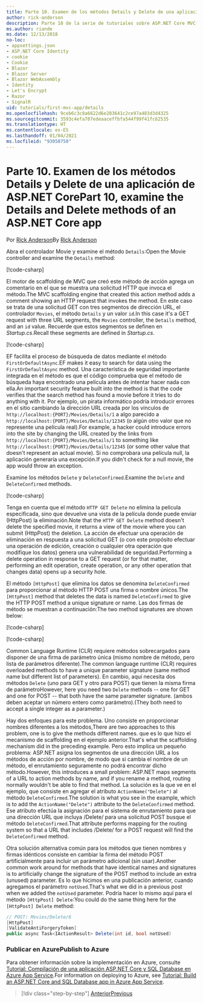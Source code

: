 ```yaml
---
title: Parte 10. Examen de los métodos Details y Delete de una aplicación de ASP.NET Core
author: rick-anderson
description: Parte 10 de la serie de tutoriales sobre ASP.NET Core MVC.
ms.author: riande
ms.date: 12/13/2018
no-loc:
- appsettings.json
- ASP.NET Core Identity
- cookie
- Cookie
- Blazor
- Blazor Server
- Blazor WebAssembly
- Identity
- Let's Encrypt
- Razor
- SignalR
uid: tutorials/first-mvc-app/details
ms.openlocfilehash: 9ceb6c3c8a6622d6e203641c2ce97a483d3d4325
ms.sourcegitcommit: 3593c4efa707edeaaceffbfa544f99f41fc62535
ms.translationtype: HT
ms.contentlocale: es-ES
ms.lasthandoff: 01/04/2021
ms.locfileid: "93050750"
---
```

# <a name="part-10-examine-the-details-and-delete-methods-of-an-aspnet-core-app"></a><span data-ttu-id="9f04c-103">Parte 10. Examen de los métodos Details y Delete de una aplicación de ASP.NET Core</span><span class="sxs-lookup"><span data-stu-id="9f04c-103">Part 10, examine the Details and Delete methods of an ASP.NET Core app</span></span>

<span data-ttu-id="9f04c-104">Por [Rick Anderson](https://twitter.com/RickAndMSFT)</span><span class="sxs-lookup"><span data-stu-id="9f04c-104">By [Rick Anderson](https://twitter.com/RickAndMSFT)</span></span>

<span data-ttu-id="9f04c-105">Abra el controlador Movie y examine el método `Details`:</span><span class="sxs-lookup"><span data-stu-id="9f04c-105">Open the Movie controller and examine the `Details` method:</span></span>

[!code-csharp[](start-mvc/sample/MvcMovie22/Controllers/MoviesController.cs?name=snippet_details)]

<span data-ttu-id="9f04c-106">El motor de scaffolding de MVC que creó este método de acción agrega un comentario en el que se muestra una solicitud HTTP que invoca el método.</span><span class="sxs-lookup"><span data-stu-id="9f04c-106">The MVC scaffolding engine that created this action method adds a comment showing an HTTP request that invokes the method.</span></span> <span data-ttu-id="9f04c-107">En este caso se trata de una solicitud GET con tres segmentos de dirección URL, el controlador `Movies`, el método `Details` y un valor `id`.</span><span class="sxs-lookup"><span data-stu-id="9f04c-107">In this case it's a GET request with three URL segments, the `Movies` controller, the `Details` method, and an `id` value.</span></span> <span data-ttu-id="9f04c-108">Recuerde que estos segmentos se definen en *Startup.cs*.</span><span class="sxs-lookup"><span data-stu-id="9f04c-108">Recall these segments are defined in *Startup.cs*.</span></span>

[!code-csharp[](start-mvc/sample/MvcMovie3/Startup.cs?highlight=5&name=snippet_1)]

<span data-ttu-id="9f04c-109">EF facilita el proceso de búsqueda de datos mediante el método `FirstOrDefaultAsync`.</span><span class="sxs-lookup"><span data-stu-id="9f04c-109">EF makes it easy to search for data using the `FirstOrDefaultAsync` method.</span></span> <span data-ttu-id="9f04c-110">Una característica de seguridad importante integrada en el método es que el código comprueba que el método de búsqueda haya encontrado una película antes de intentar hacer nada con ella.</span><span class="sxs-lookup"><span data-stu-id="9f04c-110">An important security feature built into the method is that the code verifies that the search method has found a movie before it tries to do anything with it.</span></span> <span data-ttu-id="9f04c-111">Por ejemplo, un pirata informático podría introducir errores en el sitio cambiando la dirección URL creada por los vínculos de `http://localhost:{PORT}/Movies/Details/1` a algo parecido a `http://localhost:{PORT}/Movies/Details/12345` (o algún otro valor que no represente una película real).</span><span class="sxs-lookup"><span data-stu-id="9f04c-111">For example, a hacker could introduce errors into the site by changing the URL created by the links from `http://localhost:{PORT}/Movies/Details/1` to something like  `http://localhost:{PORT}/Movies/Details/12345` (or some other value that doesn't represent an actual movie).</span></span> <span data-ttu-id="9f04c-112">Si no comprobara una película null, la aplicación generaría una excepción.</span><span class="sxs-lookup"><span data-stu-id="9f04c-112">If you didn't check for a null movie, the app would throw an exception.</span></span>

<span data-ttu-id="9f04c-113">Examine los métodos `Delete` y `DeleteConfirmed`.</span><span class="sxs-lookup"><span data-stu-id="9f04c-113">Examine the `Delete` and `DeleteConfirmed` methods.</span></span>

[!code-csharp[](start-mvc/sample/MvcMovie22/Controllers/MoviesController.cs?name=snippet_delete)]

<span data-ttu-id="9f04c-114">Tenga en cuenta que el método `HTTP GET Delete` no elimina la película especificada, sino que devuelve una vista de la película donde puede enviar (HttpPost) la eliminación.</span><span class="sxs-lookup"><span data-stu-id="9f04c-114">Note that the `HTTP GET Delete` method doesn't delete the specified movie, it returns a view of the movie where you can submit (HttpPost) the deletion.</span></span> <span data-ttu-id="9f04c-115">La acción de efectuar una operación de eliminación en respuesta a una solicitud GET (o con este propósito efectuar una operación de edición, creación o cualquier otra operación que modifique los datos) genera una vulnerabilidad de seguridad.</span><span class="sxs-lookup"><span data-stu-id="9f04c-115">Performing a delete operation in response to a GET request (or for that matter, performing an edit operation, create operation, or any other operation that changes data) opens up a security hole.</span></span>

<span data-ttu-id="9f04c-116">El método `[HttpPost]` que elimina los datos se denomina `DeleteConfirmed` para proporcionar al método HTTP POST una firma o nombre únicos.</span><span class="sxs-lookup"><span data-stu-id="9f04c-116">The `[HttpPost]` method that deletes the data is named `DeleteConfirmed` to give the HTTP POST method a unique signature or name.</span></span> <span data-ttu-id="9f04c-117">Las dos firmas de método se muestran a continuación:</span><span class="sxs-lookup"><span data-stu-id="9f04c-117">The two method signatures are shown below:</span></span>

[!code-csharp[](start-mvc/sample/MvcMovie/Controllers/MoviesController.cs?name=snippet_delete2)]

[!code-csharp[](start-mvc/sample/MvcMovie/Controllers/MoviesController.cs?name=snippet_delete3)]

<span data-ttu-id="9f04c-118">Common Language Runtime (CLR) requiere métodos sobrecargados para disponer de una firma de parámetro única (mismo nombre de método, pero lista de parámetros diferente).</span><span class="sxs-lookup"><span data-stu-id="9f04c-118">The common language runtime (CLR) requires overloaded methods to have a unique parameter signature (same method name but different list of parameters).</span></span> <span data-ttu-id="9f04c-119">En cambio, aquí necesita dos métodos `Delete` (uno para GET y otro para POST) que tienen la misma firma de parámetro</span><span class="sxs-lookup"><span data-stu-id="9f04c-119">However, here you need two `Delete` methods -- one for GET and one for POST -- that both have the same parameter signature.</span></span> <span data-ttu-id="9f04c-120">(ambos deben aceptar un número entero como parámetro).</span><span class="sxs-lookup"><span data-stu-id="9f04c-120">(They both need to accept a single integer as a parameter.)</span></span>

<span data-ttu-id="9f04c-121">Hay dos enfoques para este problema. Uno consiste en proporcionar nombres diferentes a los métodos,</span><span class="sxs-lookup"><span data-stu-id="9f04c-121">There are two approaches to this problem, one is to give the methods different names.</span></span> <span data-ttu-id="9f04c-122">que es lo que hizo el mecanismo de scaffolding en el ejemplo anterior.</span><span class="sxs-lookup"><span data-stu-id="9f04c-122">That's what the scaffolding mechanism did in the preceding example.</span></span> <span data-ttu-id="9f04c-123">Pero esto implica un pequeño problema: ASP.NET asigna los segmentos de una dirección URL a los métodos de acción por nombre, de modo que si cambia el nombre de un método, el enrutamiento seguramente no podrá encontrar dicho método.</span><span class="sxs-lookup"><span data-stu-id="9f04c-123">However, this introduces a small problem: ASP.NET maps segments of a URL to action methods by name, and if you rename a method, routing normally wouldn't be able to find that method.</span></span> <span data-ttu-id="9f04c-124">La solución es la que ve en el ejemplo, que consiste en agregar el atributo `ActionName("Delete")` al método `DeleteConfirmed`.</span><span class="sxs-lookup"><span data-stu-id="9f04c-124">The solution is what you see in the example, which is to add the `ActionName("Delete")` attribute to the `DeleteConfirmed` method.</span></span> <span data-ttu-id="9f04c-125">Ese atributo efectúa la asignación para el sistema de enrutamiento para que una dirección URL que incluya /Delete/ para una solicitud POST busque el método `DeleteConfirmed`.</span><span class="sxs-lookup"><span data-stu-id="9f04c-125">That attribute performs mapping for the routing system so that a URL that includes /Delete/ for a POST request will find the `DeleteConfirmed` method.</span></span>

<span data-ttu-id="9f04c-126">Otra solución alternativa común para los métodos que tienen nombres y firmas idénticos consiste en cambiar la firma del método POST artificialmente para incluir un parámetro adicional (sin usar).</span><span class="sxs-lookup"><span data-stu-id="9f04c-126">Another common work around for methods that have identical names and signatures is to artificially change the signature of the POST method to include an extra (unused) parameter.</span></span> <span data-ttu-id="9f04c-127">Es lo que hicimos en una publicación anterior, cuando agregamos el parámetro `notUsed`.</span><span class="sxs-lookup"><span data-stu-id="9f04c-127">That's what we did in a previous post when we added the `notUsed` parameter.</span></span> <span data-ttu-id="9f04c-128">Podría hacer lo mismo aquí para el método `[HttpPost] Delete`:</span><span class="sxs-lookup"><span data-stu-id="9f04c-128">You could do the same thing here for the `[HttpPost] Delete` method:</span></span>

```csharp
// POST: Movies/Delete/6
[HttpPost]
[ValidateAntiForgeryToken]
public async Task<IActionResult> Delete(int id, bool notUsed)
```

### <a name="publish-to-azure"></a><span data-ttu-id="9f04c-129">Publicar en Azure</span><span class="sxs-lookup"><span data-stu-id="9f04c-129">Publish to Azure</span></span>

<span data-ttu-id="9f04c-130">Para obtener información sobre la implementación en Azure, consulte [Tutorial: Compilación de una aplicación ASP.NET Core y SQL Database en Azure App Service](/azure/app-service/tutorial-dotnetcore-sqldb-app).</span><span class="sxs-lookup"><span data-stu-id="9f04c-130">For information on deploying to Azure, see [Tutorial: Build an ASP.NET Core and SQL Database app in Azure App Service](/azure/app-service/tutorial-dotnetcore-sqldb-app).</span></span>

> [!div class="step-by-step"]
> [<span data-ttu-id="9f04c-131">Anterior</span><span class="sxs-lookup"><span data-stu-id="9f04c-131">Previous</span></span>](validation.md)
